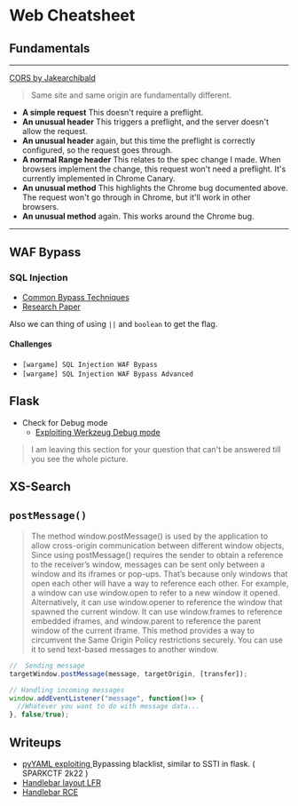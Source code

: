 # Web Cheatsheet

## Fundamentals

----
[CORS by Jakearchibald](https://jakearchibald.com/2021/cors/)
> Same site and same origin are fundamentally different.

- **A simple request** This doesn't require a preflight.
- **An unusual header** This triggers a preflight, and the server doesn't allow the request.
- **An unusual header** again, but this time the preflight is correctly configured, so the request goes through.
- **A normal Range header** This relates to the spec change I made. When browsers implement the change, this request won't need a preflight. It's currently implemented in Chrome Canary.
- **An unusual method** This highlights the Chrome bug documented above. The request won't go through in Chrome, but it'll work in other browsers.
- **An unusual method** again. This works around the Chrome bug.

----

## WAF Bypass

### SQL Injection

- [Common Bypass Techniques](https://learn.dreamhack.io/309#10)
- [Research Paper](https://www.exploit-db.com/papers/17934)

Also we can thing of using `||` and `boolean` to get the flag.

#### Challenges

- `[wargame] SQL Injection WAF Bypass`
- `[wargame] SQL Injection WAF Bypass Advanced`

## Flask

- Check for Debug mode
  - [Exploiting Werkzeug Debug mode]()

> I am leaving this section for your question that can't be answered till you see the whole picture.

## XS-Search

## `postMessage()`

> The method window.postMessage() is used by the application to allow cross-origin communication between different window objects, Since using postMessage() requires the sender to obtain a reference to the receiver’s window, messages can be sent only between a window and its iframes or pop-ups. That’s because only windows that open each other will have a way to reference each other. For example, a window can use window.open to refer to a new window it opened. Alternatively, it can use window.opener to reference the window that spawned the current window. It can use window.frames to reference embedded iframes, and window.parent to reference the parent window of the current iframe. This method provides a way to circumvent the Same Origin Policy restrictions securely. You can use it to send text-based messages to another window.

```js
//  Sending message
targetWindow.postMessage(message, targetOrigin, [transfer]);

// Handling incoming messages
window.addEventListener("message", function()=> {
  //Whatever you want to do with message data...
}, false/true);

```


## Writeups
- [pyYAML exploiting ](https://hackmd.io/@harrier/uiuctf20) Bypassing blacklist, similar to SSTI in flask. ( SPARKCTF 2k22 )
- [Handlebar layout LFR](https://blog.shoebpatel.com/2021/01/23/The-Secret-Parameter-LFR-and-Potential-RCE-in-NodeJS-Apps/)
- [Handlebar RCE](https://mahmoudsec.blogspot.com/2019/04/handlebars-template-injection-and-rce.html)
